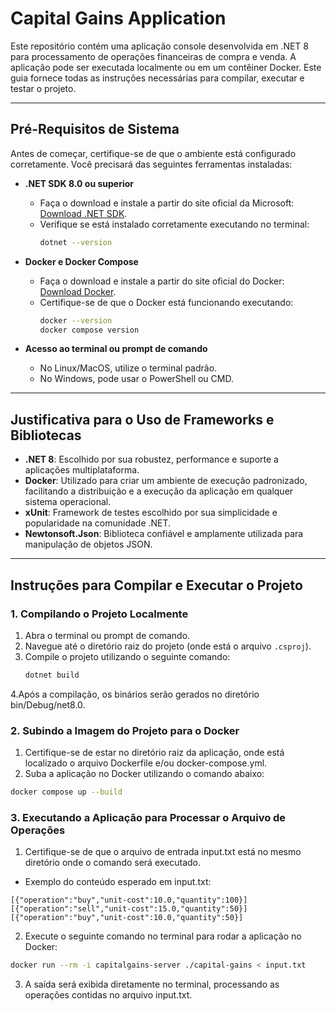 # **Capital Gains Application**

Este repositório contém uma aplicação console desenvolvida em .NET 8 para processamento de operações financeiras de compra e venda. A aplicação pode ser executada localmente ou em um contêiner Docker. Este guia fornece todas as instruções necessárias para compilar, executar e testar o projeto.

---

## **Pré-Requisitos de Sistema**

Antes de começar, certifique-se de que o ambiente está configurado corretamente. Você precisará das seguintes ferramentas instaladas:

- **.NET SDK 8.0 ou superior**  
  - Faça o download e instale a partir do site oficial da Microsoft: [Download .NET SDK](https://dotnet.microsoft.com/download).  
  - Verifique se está instalado corretamente executando no terminal:
    ```bash
    dotnet --version
    ```

- **Docker e Docker Compose**  
  - Faça o download e instale a partir do site oficial do Docker: [Download Docker](https://www.docker.com/products/docker-desktop).  
  - Certifique-se de que o Docker está funcionando executando:
    ```bash
    docker --version
    docker compose version
    ```

- **Acesso ao terminal ou prompt de comando**  
  - No Linux/MacOS, utilize o terminal padrão.  
  - No Windows, pode usar o PowerShell ou CMD.

---

## **Justificativa para o Uso de Frameworks e Bibliotecas**

- **.NET 8**: Escolhido por sua robustez, performance e suporte a aplicações multiplataforma.
- **Docker**: Utilizado para criar um ambiente de execução padronizado, facilitando a distribuição e a execução da aplicação em qualquer sistema operacional.
- **xUnit**: Framework de testes escolhido por sua simplicidade e popularidade na comunidade .NET.
- **Newtonsoft.Json**: Biblioteca confiável e amplamente utilizada para manipulação de objetos JSON.

---

## **Instruções para Compilar e Executar o Projeto**

### **1. Compilando o Projeto Localmente**

1. Abra o terminal ou prompt de comando.
2. Navegue até o diretório raiz do projeto (onde está o arquivo `.csproj`).
3. Compile o projeto utilizando o seguinte comando:
   ```bash
   dotnet build
   ```
4.Após a compilação, os binários serão gerados no diretório bin/Debug/net8.0.

### **2. Subindo a Imagem do Projeto para o Docker**

1. Certifique-se de estar no diretório raiz da aplicação, onde está localizado o arquivo Dockerfile e/ou docker-compose.yml.
2. Suba a aplicação no Docker utilizando o comando abaixo:
```bash
docker compose up --build
```

### **3. Executando a Aplicação para Processar o Arquivo de Operações**

1. Certifique-se de que o arquivo de entrada input.txt está no mesmo diretório onde o comando será executado.
- Exemplo do conteúdo esperado em input.txt:
```text
[{"operation":"buy","unit-cost":10.0,"quantity":100}]
[{"operation":"sell","unit-cost":15.0,"quantity":50}]
[{"operation":"buy","unit-cost":10.0,"quantity":50}]
```
2. Execute o seguinte comando no terminal para rodar a aplicação no Docker:
```bash
docker run --rm -i capitalgains-server ./capital-gains < input.txt
```
3. A saída será exibida diretamente no terminal, processando as operações contidas no arquivo input.txt.

